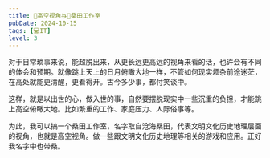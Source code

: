 ```yaml
---
title: 🌌高空视角与🌳桑田工作室
pubDate: 2024-10-15
tags: [💻IT]
level: 3
---
```


对于日常琐事来说，能超脱出来，从更长远更高远的视角来看的话，也许会有不同的体会和预期。就像跳上天上的日月俯瞰大地一样，不管如何现实烦杂前途迷茫，在高处就能更清醒，更看得开。古今多少事，都付笑谈中。

这样，就是以出世的心，做入世的事，自然要摆脱现实中一些沉重的负担，才能跳上高空俯瞰大地。比如繁重的工作、家庭压力、人际俗事等。

为此，我可以搞一个桑田工作室，名字取自沧海桑田，代表文明文化历史地理层面的视角，也就是高空视角。做一些跟文明文化历史地理等相关的游戏和应用。正好我名字中也带桑。
